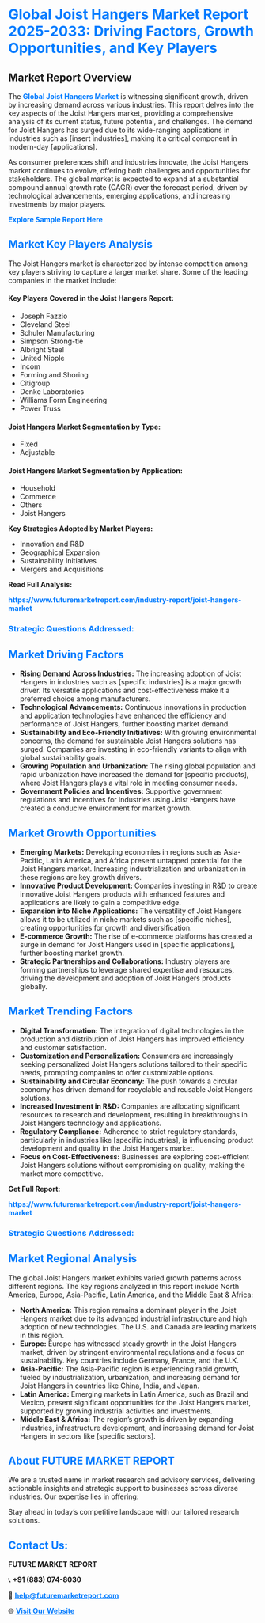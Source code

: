 <h1 style="color: #007BFF;">Global Joist Hangers Market Report 2025-2033: Driving Factors, Growth Opportunities, and Key Players</h1>

<section id="overview">
<h2>Market Report Overview</h2>
<p>The <a href="https://www.futuremarketreport.com/industry-report/joist-hangers-market" style="color: #007BFF; text-decoration: none;"><strong>Global Joist Hangers Market</strong></a> is witnessing significant growth, driven by increasing demand across various industries. This report delves into the key aspects of the Joist Hangers market, providing a comprehensive analysis of its current status, future potential, and challenges. The demand for Joist Hangers has surged due to its wide-ranging applications in industries such as [insert industries], making it a critical component in modern-day [applications].</p>
<p>As consumer preferences shift and industries innovate, the Joist Hangers market continues to evolve, offering both challenges and opportunities for stakeholders. The global market is expected to expand at a substantial compound annual growth rate (CAGR) over the forecast period, driven by technological advancements, emerging applications, and increasing investments by major players.</p>
</section>

<section id="overview">
<p><a href="https://www.futuremarketreport.com/request-sample/reportId=124568" style="color: #007BFF; text-decoration: none;"><strong>Explore Sample Report Here</strong></a></p>
</section>

<section id="key-players">
<h2 style="color: #007BFF;">Market Key Players Analysis</h2>
<p>The Joist Hangers market is characterized by intense competition among key players striving to capture a larger market share. Some of the leading companies in the market include:</p>
<h4>Key Players Covered in the Joist Hangers Report:</h4>
<ul><li>Joseph Fazzio</li><li>Cleveland Steel</li><li>Schuler Manufacturing</li><li>Simpson Strong-tie</li><li>Albright Steel</li><li>United Nipple</li><li>Incom</li><li>Forming and Shoring</li><li>Citigroup</li><li>Denke Laboratories</li><li>Williams Form Engineering</li><li>Power Truss</li></ul>
<h4>Joist Hangers Market Segmentation by Type:</h4>
<ul><li>Fixed</li><li>Adjustable</li></ul>

<h4>Joist Hangers Market Segmentation by Application:</h4>
<ul><li>Household</li><li>Commerce</li><li>Others</li><li>Joist Hangers</li></ul>
<p><strong>Key Strategies Adopted by Market Players:</strong></p>
<ul>
<li>Innovation and R&D</li>
<li>Geographical Expansion</li>
<li>Sustainability Initiatives</li>
<li>Mergers and Acquisitions</li>
</ul>
</section>

<section>
<p><strong>Read Full Analysis: </strong></p><a href="https://www.futuremarketreport.com/industry-report/joist-hangers-market" style="color: #007BFF; text-decoration: none;"><strong>https://www.futuremarketreport.com/industry-report/joist-hangers-market</strong></a>
<h3 style="color: #007BFF;">Strategic Questions Addressed:</h3>
</section>

<section id="driving-factors">
<h2 style="color: #007BFF;">Market Driving Factors</h2>
<ul>
<li><strong>Rising Demand Across Industries:</strong> The increasing adoption of Joist Hangers in industries such as [specific industries] is a major growth driver. Its versatile applications and cost-effectiveness make it a preferred choice among manufacturers.</li>
<li><strong>Technological Advancements:</strong> Continuous innovations in production and application technologies have enhanced the efficiency and performance of Joist Hangers, further boosting market demand.</li>
<li><strong>Sustainability and Eco-Friendly Initiatives:</strong> With growing environmental concerns, the demand for sustainable Joist Hangers solutions has surged. Companies are investing in eco-friendly variants to align with global sustainability goals.</li>
<li><strong>Growing Population and Urbanization:</strong> The rising global population and rapid urbanization have increased the demand for [specific products], where Joist Hangers plays a vital role in meeting consumer needs.</li>
<li><strong>Government Policies and Incentives:</strong> Supportive government regulations and incentives for industries using Joist Hangers have created a conducive environment for market growth.</li>
</ul>
</section>

<section id="growth-opportunities">
<h2 style="color: #007BFF;">Market Growth Opportunities</h2>
<ul>
<li><strong>Emerging Markets:</strong> Developing economies in regions such as Asia-Pacific, Latin America, and Africa present untapped potential for the Joist Hangers market. Increasing industrialization and urbanization in these regions are key growth drivers.</li>
<li><strong>Innovative Product Development:</strong> Companies investing in R&D to create innovative Joist Hangers products with enhanced features and applications are likely to gain a competitive edge.</li>
<li><strong>Expansion into Niche Applications:</strong> The versatility of Joist Hangers allows it to be utilized in niche markets such as [specific niches], creating opportunities for growth and diversification.</li>
<li><strong>E-commerce Growth:</strong> The rise of e-commerce platforms has created a surge in demand for Joist Hangers used in [specific applications], further boosting market growth.</li>
<li><strong>Strategic Partnerships and Collaborations:</strong> Industry players are forming partnerships to leverage shared expertise and resources, driving the development and adoption of Joist Hangers products globally.</li>
</ul>
</section>

<section id="trending-factors">
<h2 style="color: #007BFF;">Market Trending Factors</h2>
<ul>
<li><strong>Digital Transformation:</strong> The integration of digital technologies in the production and distribution of Joist Hangers has improved efficiency and customer satisfaction.</li>
<li><strong>Customization and Personalization:</strong> Consumers are increasingly seeking personalized Joist Hangers solutions tailored to their specific needs, prompting companies to offer customizable options.</li>
<li><strong>Sustainability and Circular Economy:</strong> The push towards a circular economy has driven demand for recyclable and reusable Joist Hangers solutions.</li>
<li><strong>Increased Investment in R&D:</strong> Companies are allocating significant resources to research and development, resulting in breakthroughs in Joist Hangers technology and applications.</li>
<li><strong>Regulatory Compliance:</strong> Adherence to strict regulatory standards, particularly in industries like [specific industries], is influencing product development and quality in the Joist Hangers market.</li>
<li><strong>Focus on Cost-Effectiveness:</strong> Businesses are exploring cost-efficient Joist Hangers solutions without compromising on quality, making the market more competitive.</li>
</ul>
</section>

<section>
<p><strong>Get Full Report: </strong></p><a href="https://www.futuremarketreport.com/industry-report/joist-hangers-market" style="color: #007BFF; text-decoration: none;"><strong>https://www.futuremarketreport.com/industry-report/joist-hangers-market</strong></a>
<h3 style="color: #007BFF;">Strategic Questions Addressed:</h3>
</section>


<section id="regional-analysis">
<h2 style="color: #007BFF;">Market Regional Analysis</h2>
<p>The global Joist Hangers market exhibits varied growth patterns across different regions. The key regions analyzed in this report include North America, Europe, Asia-Pacific, Latin America, and the Middle East & Africa:</p>
<ul>
<li><strong>North America:</strong> This region remains a dominant player in the Joist Hangers market due to its advanced industrial infrastructure and high adoption of new technologies. The U.S. and Canada are leading markets in this region.</li>
<li><strong>Europe:</strong> Europe has witnessed steady growth in the Joist Hangers market, driven by stringent environmental regulations and a focus on sustainability. Key countries include Germany, France, and the U.K.</li>
<li><strong>Asia-Pacific:</strong> The Asia-Pacific region is experiencing rapid growth, fueled by industrialization, urbanization, and increasing demand for Joist Hangers in countries like China, India, and Japan.</li>
<li><strong>Latin America:</strong> Emerging markets in Latin America, such as Brazil and Mexico, present significant opportunities for the Joist Hangers market, supported by growing industrial activities and investments.</li>
<li><strong>Middle East & Africa:</strong> The region’s growth is driven by expanding industries, infrastructure development, and increasing demand for Joist Hangers in sectors like [specific sectors].</li>
</ul>
</section>

<footer>
<h2 style="color: #007BFF;">About FUTURE MARKET REPORT</h2>
<p>We are a trusted name in market research and advisory services, delivering actionable insights and strategic support to businesses across diverse industries. Our expertise lies in offering:</p>

<p>Stay ahead in today’s competitive landscape with our tailored research solutions.</p>

<h2 style="color: #007BFF;">Contact Us:</h2>
<p><strong>FUTURE MARKET REPORT</strong></p>
<p>📞 <strong>+91 (883) 074-8030</strong></p>
<p>📧 <strong><a href="mailto:help@futuremarketreport.com" style="color: #007BFF;">help@futuremarketreport.com</a></strong></p>
<p>🌐 <strong><a href="https://www.futuremarketreport.com/" style="color: #007BFF;">Visit Our Website</a></strong></p>
</footer>
